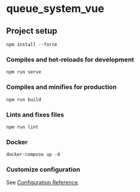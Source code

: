 # queue_system_vue

## Project setup
```
npm install --force
```

### Compiles and hot-reloads for development
```
npm run serve
```

### Compiles and minifies for production
```
npm run build
```

### Lints and fixes files
```
npm run lint
```

### Docker
```
docker-compose up -d
```

### Customize configuration
See [Configuration Reference](https://cli.vuejs.org/config/).
